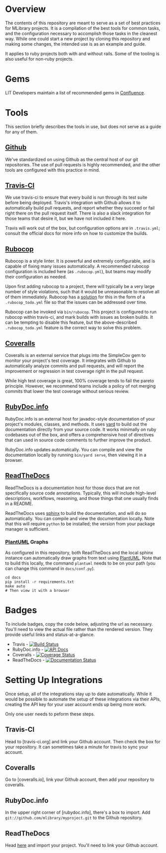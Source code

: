 # Overview

The contents of this repository are meant to serve as a set of best practices for MLibrary
projects. It is a compilation of the best tools for common tasks, and the configuration necessary to accomplish those tasks in the cleanest way. While one could start a new
project by cloning this repository and making some changes, the intended use is as an example
and guide.

It applies to ruby projects both with and without rails. Some of the tooling is also useful
for non-ruby projects.

# Gems

LIT Developers maintain a list of recommended gems in
[Confluence](https://tools.lib.umich.edu/confluence/display/LD/Recommended+Gems).

# Tools

This section briefly describes the tools in use, but does not serve as a guide for any of them.

## [Github](https://github.com/)

We've standardized on using Github as the central host of our git repositories. The use of pull
requests is highly recommended, and the other tools are configured with this practice in mind.

## [Travis-CI](https://docs.travis-ci.com/)

We use travis-ci to ensure that every build is run through its test suite before being deployed.
Travis's integration with Github allows it to automatically build pull requests, and report
whether they succeed or fail right there on the pull request itself.  There is also a slack
integration for those teams that desire it, but we have not included it here.

Travis will work out of the box, but configuration options are in `.travis.yml`; consult
the official docs for more info on how to customize the builds.

## [Rubocop](https://rubocop.readthedocs.io/en/latest/)

Rubocop is a style linter. It is powerful and extremely configurable, and is capable of fixing
many issues automatically. A recommended rubocop configuration is included here
(as `.rubocop.yml`), but teams may modify their configuration as needed.

Upon first adding rubocop to a project, there will typically be a very large number of style
violations, such that it would be unreasonable to resolve all of them immediately. Rubocop has a
[solution](https://rubocop.readthedocs.io/en/latest/configuration/#automatically-generated-configuration)
for this in the form of a `.rubocop_todo.yml` file so that the issues can be addressed over time.

Rubocop can be invoked via `bin/rubocop`. This project is configured to run rubocop within
travis-ci, and mark builds with issues as broken builds. It can be tempting to disable this
feature, but the above-described `.rubocop_todo.yml` feature is the correct way to solve
this problem.

## [Coveralls](https://docs.coveralls.io/)

Coveralls is an external service that plugs into the SimpleCov gem to monitor your project's test
coverage. It integrates with Github to automatically analyze commits and pull requests, and will
report the improvement or regression in test coverage right in the pull request.

While high test coverage is great, 100% coverage tends to fail the pareto principle. However,
we recommend teams include a policy of not merging commits that lower the test coverage without
serious review.

## [RubyDoc.info](https://www.rubydoc.info/)

RubyDoc.info is an external host for javadoc-style documentation of your project's modules,
classes, and methods. It uses [yard](https://yardoc.org/) to build out the documentation
directly from your source code. It works minimally on ruby codebases out of the box, and
offers a comprehensive host of directives that can used in source code comments to further
improve the product.

RubyDoc.info updates automatically. You can compile and view the documentation locally
by running `bin/yard serve`, then viewing it in a browser.

## [ReadTheDocs](https://readthedocs.org/)

ReadTheDocs is a documentation host for those docs that are not specifically source code
annotations. Typically, this will include high-level descriptions, workflows, reasoning,
and those things that one usually finds in a README.

ReadTheDocs uses [sphinx](http://www.sphinx-doc.org/en/stable/) to build the documentation,
and will do so automatically. You can compile and view the documentation locally. Note
that this will require `python` to be installed; the version from your package manager is
sufficient.

### [PlantUML](https://build-me-the-docs-please.readthedocs.io/en/latest/Using_Sphinx/UsingGraphicsAndDiagramsInSphinx.html#using-plantuml) Graphs

As configured in this repository, both ReadTheDocs and the local sphinx instance can automatically
draw graphs from text using [PlantUML](http://plantuml.com/). Note that to build this locally,
the command `plantuml` needs to be on your path (you can change this command in `docs/conf.py`).


```
cd docs
pip install -r requirements.txt
make auto
# Then view it with a browser
```

# Badges

To include badges, copy the code below, adjusting the url as necessary. You'll need to view the
actual file rather than the rendered version. They provide useful links and status-at-a-glance.

* Travis - [![Build Status](https://travis-ci.org/mlibrary/moku.svg?branch=master)](https://travis-ci.org/mlibrary/moku?branch=master)
* RubyDoc.info - [![API Docs](https://img.shields.io/badge/API_docs-rubydoc.info-blue.svg)](https://www.rubydoc.info/github/mlibrary/moku)
* Coveralls - [![Coverage Status](https://coveralls.io/repos/github/mlibrary/moku/badge.svg?branch=master)](https://coveralls.io/github/mlibrary/moku?branch=master)
* ReadTheDocs - [![Documentation Status](https://readthedocs.org/projects/moku/badge/?version=latest)](https://moku.readthedocs.io/en/latest/?badge=latest)

# Setting Up Integrations

Once setup, all of the integrations stay up to date automatically. While it would be possible
to automate the setup of these integrations via their APIs, creating the API key for your
user account ends up being more work.

Only one user needs to peform these steps.

## Travis-CI

Head to [travis-ci.org] and link your Github account. Then check the box for your repository.
It can sometimes take a minute for travis to sync your account.

## Coveralls

Go to [coveralls.io], link your Github account, then add your repository to coveralls.

## RubyDoc.info

In the upper right corner of [rubydoc.info], there's a box to import. Add
`git://github.com/mlibrary/myproject.git` to the Github repository.

## ReadTheDocs

Head [here](https://readthedocs.org/dashboard/import/) and import your project. You'll need
to link your Github account.

